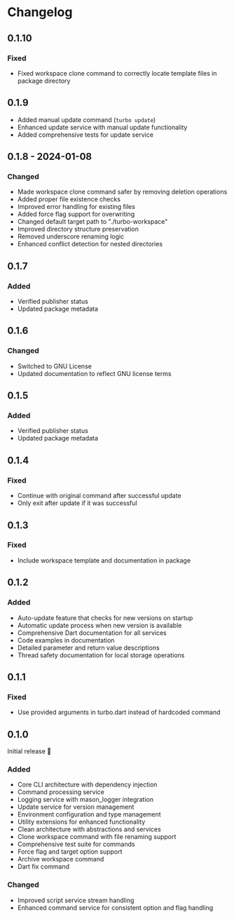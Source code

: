 # Changelog

## 0.1.10

### Fixed
- Fixed workspace clone command to correctly locate template files in package directory

## 0.1.9

- Added manual update command (`turbo update`)
- Enhanced update service with manual update functionality
- Added comprehensive tests for update service

## 0.1.8 - 2024-01-08

### Changed
- Made workspace clone command safer by removing deletion operations
- Added proper file existence checks
- Improved error handling for existing files
- Added force flag support for overwriting
- Changed default target path to "./turbo-workspace"
- Improved directory structure preservation
- Removed underscore renaming logic
- Enhanced conflict detection for nested directories

## 0.1.7

### Added
- Verified publisher status
- Updated package metadata

## 0.1.6

### Changed
- Switched to GNU License
- Updated documentation to reflect GNU license terms

## 0.1.5

### Added
- Verified publisher status
- Updated package metadata

## 0.1.4

### Fixed
- Continue with original command after successful update
- Only exit after update if it was successful

## 0.1.3

### Fixed
- Include workspace template and documentation in package

## 0.1.2

### Added
- Auto-update feature that checks for new versions on startup
- Automatic update process when new version is available
- Comprehensive Dart documentation for all services
- Code examples in documentation
- Detailed parameter and return value descriptions
- Thread safety documentation for local storage operations

## 0.1.1

### Fixed
- Use provided arguments in turbo.dart instead of hardcoded command

## 0.1.0

Initial release 🎉

### Added
- Core CLI architecture with dependency injection
- Command processing service
- Logging service with mason_logger integration
- Update service for version management
- Environment configuration and type management
- Utility extensions for enhanced functionality
- Clean architecture with abstractions and services
- Clone workspace command with file renaming support
- Comprehensive test suite for commands
- Force flag and target option support
- Archive workspace command
- Dart fix command

### Changed
- Improved script service stream handling
- Enhanced command service for consistent option and flag handling
